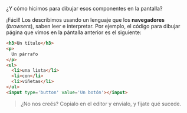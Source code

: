 ¿Y cómo hicimos para dibujar esos componentes en la pantalla?

¡Fácil! Los describimos usando un lenguaje que los **navegadores** (_browsers_), saben leer e interpretar. Por ejemplo, el código para dibujar página que vimos en la pántalla anterior es el siguiente: 

```html
<h3>Un título</h3>
<p>
  Un párrafo
</p>
<ul>  
  <li>una lista</li>
  <li>con</li>
  <li>viñetas</li>
</ul>
<input type='button' value='Un botón'></input>
```

> ¿No nos creés? Copialo en el editor y envialo, y fijate qué sucede. 